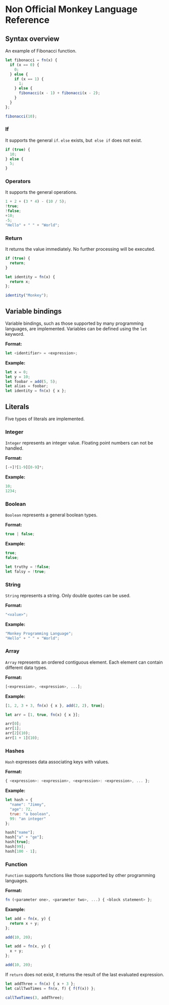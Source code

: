 # Non Official Monkey Language Reference

## Syntax overview

An example of Fibonacci function.

```javascript
let fibonacci = fn(x) {
  if (x == 0) {
    0;
  } else {
    if (x == 1) {
      1;
    } else {
      fibonacci(x - 1) + fibonacci(x - 2);
    }
  }
};

fibonacci(10);
```

### If

It supports the general `if`. `else` exists, but` else if` does not exist.

```javascript
if (true) {
  10;
} else {
  5;
}
```

### Operators

It supports the general operations.

```javascript
1 + 2 + (3 * 4) - (10 / 5);
!true;
!false;
+10;
-5;
"Hello" + " " + "World";
```

### Return

It returns the value immediately. No further processing will be executed.

```javascript
if (true) {
  return;
}
```

```javascript
let identity = fn(x) {
  return x;
};

identity("Monkey");
```

## Variable bindings

Variable bindings, such as those supported by many programming languages, are implemented. Variables can be defined using the `let` keyword.

**Format:**

```javascript
let <identifier> = <expression>;
```

**Example:**

```javascript
let x = 0;
let y = 10;
let foobar = add(5, 5);
let alias = foobar;
let identity = fn(x) { x };
```

## Literals

Five types of literals are implemented.

### Integer

`Integer` represents an integer value. Floating point numbers can not be handled.

**Format:**

```javascript
[-+]?[1-9][0-9]*;
```

**Example:**

```javascript
10;
1234;
```

### Boolean

`Boolean` represents a general boolean types.

**Format:**

```javascript
true | false;
```

**Example:**

```javascript
true;
false;

let truthy = !false;
let falsy = !true;
```

### String

`String` represents a string. Only double quotes can be used.

**Format:**

```javascript
"<value>";
```

**Example:**

```javascript
"Monkey Programming Language";
"Hello" + " " + "World";
```

### Array

`Array` represents an ordered contiguous element. Each element can contain different data types.

**Format:**

```javascript
[<expression>, <expression>, ...];
```

**Example:**

```javascript
[1, 2, 3 + 3, fn(x) { x }, add(2, 2), true];
```

```javascript
let arr = [1, true, fn(x) { x }];

arr[0];
arr[1];
arr[2](10);
arr[1 + 1](10);
```

### Hashes

`Hash` expresses data associating keys with values.

**Format:**

```javascript
{ <expression>: <expression>, <expression>: <expression>, ... };
```

**Example:**

```javascript
let hash = {
  "name": "Jimmy",
  "age": 72,
  true: "a boolean",
  99: "an integer"
};

hash["name"];
hash["a" + "ge"];
hash[true];
hash[99];
hash[100 - 1];
```

### Function

`Function` supports functions like those supported by other programming languages.

**Format:**

```javascript
fn (<parameter one>, <parameter two>, ...) { <block statement> };
```

**Example:**

```javascript
let add = fn(x, y) {
  return x + y;
};

add(10, 20);
```

```javascript
let add = fn(x, y) {
  x + y;
};

add(10, 20);
```

If `return` does not exist, it returns the result of the last evaluated expression.

```javascript
let addThree = fn(x) { x + 3 };
let callTwoTimes = fn(x, f) { f(f(x)) };

callTwoTimes(3, addThree);
```